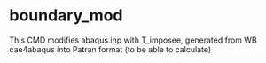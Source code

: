boundary_mod
============

This CMD modifies abaqus.inp with T_imposee, generated from WB cae4abaqus into Patran format (to be able to calculate)

